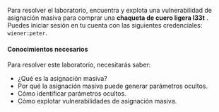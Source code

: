 Para resolver el laboratorio, encuentra y explota una vulnerabilidad de asignación masiva para comprar una **chaqueta de cuero ligera l33t** . Puedes iniciar sesión en tu cuenta con las siguientes credenciales: `wiener:peter`.

#### Conocimientos necesarios

Para resolver este laboratorio, necesitarás saber:

- ¿Qué es la asignación masiva?
- Por qué la asignación masiva puede generar parámetros ocultos.
- Cómo identificar parámetros ocultos.
- Cómo explotar vulnerabilidades de asignación masiva.